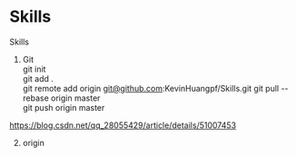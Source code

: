# Skills
Skills  
1. Git  
  git init  
  git add .  
  git remote add origin git@github.com:KevinHuangpf/Skills.git
  git pull --rebase origin master  
  git push origin master  

https://blog.csdn.net/qq_28055429/article/details/51007453  

2. origin  
